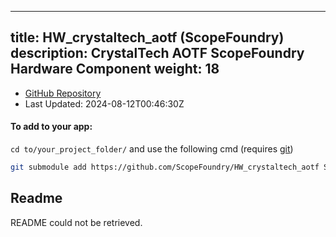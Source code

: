 
---
title: HW_crystaltech_aotf (ScopeFoundry)
description: CrystalTech AOTF ScopeFoundry Hardware Component
weight: 18
---
- [GitHub Repository](https://github.com/ScopeFoundry/HW_crystaltech_aotf)
- Last Updated: 2024-08-12T00:46:30Z


#### To add to your app:

`cd to/your_project_folder/` and use the following cmd (requires [git](/docs/100_development-environment/20_git/))

```bash
git submodule add https://github.com/ScopeFoundry/HW_crystaltech_aotf ScopeFoundryHW/crystaltech_aotf
```


## Readme
README could not be retrieved.
